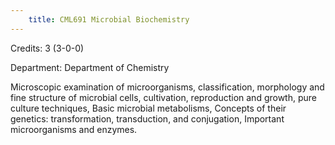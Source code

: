 ```yaml
---
    title: CML691 Microbial Biochemistry
---
```

Credits: 3 (3-0-0)

Department: Department of Chemistry

Microscopic examination of microorganisms, classification, morphology and fine structure of microbial cells, cultivation, reproduction and growth, pure culture techniques, Basic microbial metabolisms, Concepts of their genetics: transformation, transduction, and conjugation, Important microorganisms and enzymes.
